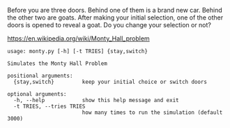 Before you are three doors. Behind one of them is a brand new car. Behind the
other two are goats. After making your initial selection, one of the other
doors is opened to reveal a goat. Do you change your selection or not?

<https://en.wikipedia.org/wiki/Monty_Hall_problem>

```
usage: monty.py [-h] [-t TRIES] {stay,switch}

Simulates the Monty Hall Problem

positional arguments:
  {stay,switch}         keep your initial choice or switch doors

optional arguments:
  -h, --help            show this help message and exit
  -t TRIES, --tries TRIES
                        how many times to run the simulation (default 3000)
```
